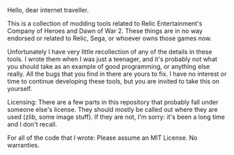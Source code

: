 Hello, dear internet traveller.

This is a collection of modding tools related to Relic Entertainment's Company of Heroes and Dawn of War 2. These things are in no way endorsed or related to Relic, Sega, or whoever owns those games now.

Unfortunately I have very little recollection of any of the details in these tools. I wrote them when I was just a teenager, and it's probably not what you should take as an example of good programming, or anything else really. All the bugs that you find in there are yours to fix. I have no interest or time to continue developing these tools, but you are invited to take this on yourself.

Licensing: There are a few parts in this repository that probably fall under someone else's license. They should mostly be called out where they are used (zlib, some image stuff). If they are not, I'm sorry: it's been a long time and I don't recall.

For all of the code that I wrote: Please assume an MIT License. No warranties.
